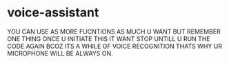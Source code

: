 # voice-assistant
YOU CAN USE AS MORE FUCNTIONS AS MUCH U WANT BUT REMEMBER ONE THING ONCE U INITIATE THIS IT WANT STOP UNTILL U RUN THE CODE AGAIN BCOZ ITS A WHILE OF VOICE RECOGNITION THATS WHY UR MICROPHONE WILL BE ALWAYS ON.
